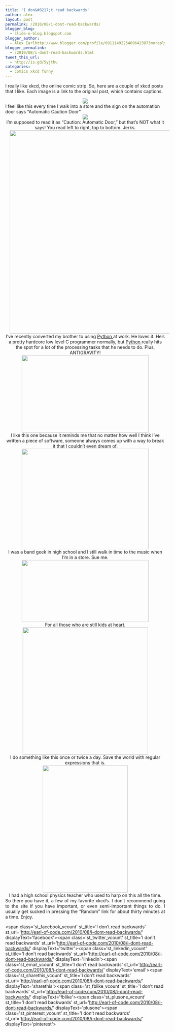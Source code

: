 ```yaml
---
title: 'I don&#8217;t read backwards'
author: alex
layout: post
permalink: /2010/08/i-dont-read-backwards/
blogger_blog:
  - slide-o-blog.blogspot.com
blogger_author:
  - Alex Earlhttp://www.blogger.com/profile/09111492254896423873noreply@blogger.com
blogger_permalink:
  - /2010/08/i-dont-read-backwards.html
tweet_this_url:
  - http://is.gd/5yjthu
categories:
  - comics xkcd funny
---
```

I really like xkcd, the online comic strip. So, here are a couple of xkcd posts that I like. Each image is a link to the original post, which contains captions.

<div class="separator" style="clear: both; text-align: center;">
  <a href="http://xkcd.com/781/" imageanchor="1" style="margin-left: 1em; margin-right: 1em;"><img border="0" src="http://imgs.xkcd.com/comics/ahead_stop.png" /></a>
</div>

<h3 style="clear: both; font-family: Lucida, sans-serif; font-size: 12px; font-style: italic; font-variant: small-caps; font-weight: 800; margin-bottom: 0px; margin-left: 0px; margin-right: 0px; margin-top: 0px; padding-bottom: 0px; padding-left: 0px; padding-right: 0px; padding-top: 0px;">
</h3>

<div>
  I feel like this every time I walk into a store and the sign on the automation door says &#8220;Automatic Caution Door&#8221;
</div>

<div>
</div>

<div class="separator" style="clear: both; text-align: center;">
  <a href="http://1.bp.blogspot.com/_JVFjGJBwijA/StTG3HOeOmI/AAAAAAAAAWQ/QvAnhRSQPIU/s400/CAD.gif" imageanchor="1" style="margin-left: 1em; margin-right: 1em;"><img border="0" src="http://1.bp.blogspot.com/_JVFjGJBwijA/StTG3HOeOmI/AAAAAAAAAWQ/QvAnhRSQPIU/s400/CAD.gif" /></a>
</div>

<div class="separator" style="clear: both; text-align: center;">
</div>

<div class="separator" style="clear: both; text-align: center;">
  I&#8217;m supposed to read it as &#8220;Caution: Automatic Door,&#8221; but that&#8217;s NOT what it says! You read left to right, top to bottom. Jerks.
</div>

<div class="separator" style="clear: both; text-align: center;">
</div>

<div class="separator" style="clear: both; text-align: center;">
  <a href="http://xkcd.com/353/" imageanchor="1" style="margin-left: 1em; margin-right: 1em;"><img border="0" height="640" src="http://imgs.xkcd.com/comics/python.png" width="561" /></a>
</div>

<div class="separator" style="clear: both; text-align: center;">
</div>

<div class="separator" style="clear: both; text-align: center;">
  I&#8217;ve recently converted my brother to using <a href="http://www.python.org/">Python </a>at work. He loves it. He&#8217;s a pretty hardcore low level C programmer normally, but <a href="http://www.python.org/">Python </a>really hits the spot for a lot of the processing tasks that he needs to do. Plus, ANTIGRAVITY!
</div>

<div>
</div>

<div class="separator" style="clear: both; text-align: center;">
  <a href="http://xkcd.com/538/" imageanchor="1" style="margin-left: 1em; margin-right: 1em;"><img border="0" height="243" src="http://imgs.xkcd.com/comics/security.png" width="400" /></a>
</div>

<div class="separator" style="clear: both; text-align: center;">
</div>

<div class="separator" style="clear: both; text-align: center;">
  I like this one because it reminds me that no matter how well I think I&#8217;ve written a piece of software, someone always comes up with a way to break it that I couldn&#8217;t even dream of.
</div>

<div>
</div>

<div class="separator" style="clear: both; text-align: center;">
  <a href="http://xkcd.com/389/" imageanchor="1" style="margin-left: 1em; margin-right: 1em;"><img border="0" height="316" src="http://imgs.xkcd.com/comics/keeping_time.png" width="400" /></a>
</div>

<div class="separator" style="clear: both; text-align: center;">
</div>

<div class="separator" style="clear: both; text-align: center;">
  I was a band geek in high school and I still walk in time to the music when I&#8217;m in a store. Sue me.
</div>

<div class="separator" style="clear: both; text-align: center;">
</div>

<div class="separator" style="clear: both; text-align: center;">
  <a href="http://xkcd.com/735/" imageanchor="1" style="margin-left: 1em; margin-right: 1em;"><img border="0" height="195" src="http://imgs.xkcd.com/comics/floor.png" width="400" /></a>
</div>

<div class="separator" style="clear: both; text-align: center;">
</div>

<div class="separator" style="clear: both; text-align: center;">
  For all those who are still kids at heart.
</div>

<div class="separator" style="clear: both; text-align: center;">
</div>

<div class="separator" style="clear: both; text-align: center;">
  <a href="http://xkcd.com/208/" imageanchor="1" style="margin-left: 1em; margin-right: 1em;"><img border="0" height="400" src="http://imgs.xkcd.com/comics/regular_expressions.png" width="395" /></a>
</div>

<div class="separator" style="clear: both; text-align: center;">
</div>

<div class="separator" style="clear: both; text-align: center;">
  I do something like this once or twice a day. Save the world with regular expressions that is.
</div>

<div class="separator" style="clear: both; text-align: center;">
</div>

<div class="separator" style="clear: both; text-align: center;">
  <a href="http://xkcd.com/123/" imageanchor="1" style="margin-left: 1em; margin-right: 1em;"><img border="0" height="400" src="http://imgs.xkcd.com/comics/centrifugal_force.png" width="268" /></a>
</div>

<div class="separator" style="clear: both; text-align: center;">
</div>

<div class="separator" style="clear: both; text-align: center;">
  I had a high school physics teacher who used to harp on this all the time.
</div>

<div class="separator" style="clear: both; text-align: center;">
</div>

<div class="separator" style="clear: both; text-align: justify;">
  So there you have it, a few of my favorite xkcd&#8217;s. I don&#8217;t recommend going to the site if you have important, or even semi-important things to do. I usually get sucked in pressing the &#8220;Random&#8221; link for about thirty minutes at a time. Enjoy.
</div>

<div class="separator" style="clear: both; text-align: center;">
</div>

<div class="separator" style="clear: both; text-align: center;">
</div>

<div class="separator" style="clear: both; text-align: center;">
</div>

<div>
</div>

<span class='st\_facebook\_vcount' st\_title='I don&#8217;t read backwards' st\_url='http://earl-of-code.com/2010/08/i-dont-read-backwards/' displayText='facebook'></span><span class='st\_twitter\_vcount' st\_title='I don&#8217;t read backwards' st\_url='http://earl-of-code.com/2010/08/i-dont-read-backwards/' displayText='twitter'></span><span class='st\_linkedin\_vcount' st\_title='I don&#8217;t read backwards' st\_url='http://earl-of-code.com/2010/08/i-dont-read-backwards/' displayText='linkedin'></span><span class='st\_email\_vcount' st\_title='I don&#8217;t read backwards' st\_url='http://earl-of-code.com/2010/08/i-dont-read-backwards/' displayText='email'></span><span class='st\_sharethis\_vcount' st\_title='I don&#8217;t read backwards' st\_url='http://earl-of-code.com/2010/08/i-dont-read-backwards/' displayText='sharethis'></span><span class='st\_fblike\_vcount' st\_title='I don&#8217;t read backwards' st\_url='http://earl-of-code.com/2010/08/i-dont-read-backwards/' displayText='fblike'></span><span class='st\_plusone\_vcount' st\_title='I don&#8217;t read backwards' st\_url='http://earl-of-code.com/2010/08/i-dont-read-backwards/' displayText='plusone'></span><span class='st\_pinterest\_vcount' st\_title='I don&#8217;t read backwards' st\_url='http://earl-of-code.com/2010/08/i-dont-read-backwards/' displayText='pinterest'></span>